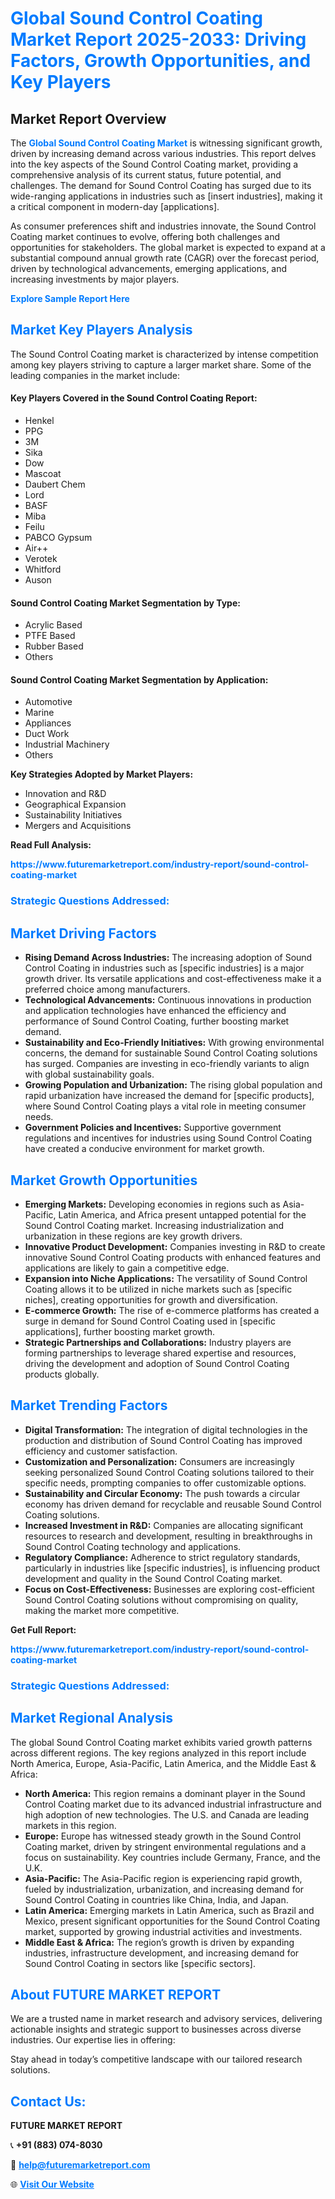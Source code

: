 <h1 style="color: #007BFF;">Global Sound Control Coating Market Report 2025-2033: Driving Factors, Growth Opportunities, and Key Players</h1>

<section id="overview">
<h2>Market Report Overview</h2>
<p>The <a href="https://www.futuremarketreport.com/industry-report/sound-control-coating-market" style="color: #007BFF; text-decoration: none;"><strong>Global Sound Control Coating Market</strong></a> is witnessing significant growth, driven by increasing demand across various industries. This report delves into the key aspects of the Sound Control Coating market, providing a comprehensive analysis of its current status, future potential, and challenges. The demand for Sound Control Coating has surged due to its wide-ranging applications in industries such as [insert industries], making it a critical component in modern-day [applications].</p>
<p>As consumer preferences shift and industries innovate, the Sound Control Coating market continues to evolve, offering both challenges and opportunities for stakeholders. The global market is expected to expand at a substantial compound annual growth rate (CAGR) over the forecast period, driven by technological advancements, emerging applications, and increasing investments by major players.</p>
</section>

<section id="overview">
<p><a href="https://www.futuremarketreport.com/request-sample/reportId=114178" style="color: #007BFF; text-decoration: none;"><strong>Explore Sample Report Here</strong></a></p>
</section>

<section id="key-players">
<h2 style="color: #007BFF;">Market Key Players Analysis</h2>
<p>The Sound Control Coating market is characterized by intense competition among key players striving to capture a larger market share. Some of the leading companies in the market include:</p>
<h4>Key Players Covered in the Sound Control Coating Report:</h4>
<ul><li>Henkel</li><li>PPG</li><li>3M</li><li>Sika</li><li>Dow</li><li>Mascoat</li><li>Daubert Chem</li><li>Lord</li><li>BASF</li><li>Miba</li><li>Feilu</li><li>PABCO Gypsum</li><li>Air++</li><li>Verotek</li><li>Whitford</li><li>Auson</li></ul>
<h4>Sound Control Coating Market Segmentation by Type:</h4>
<ul><li>Acrylic Based</li><li>PTFE Based</li><li>Rubber Based</li><li>Others</li></ul>

<h4>Sound Control Coating Market Segmentation by Application:</h4>
<ul><li>Automotive</li><li>Marine</li><li>Appliances</li><li>Duct Work</li><li>Industrial Machinery</li><li>Others</li></ul>
<p><strong>Key Strategies Adopted by Market Players:</strong></p>
<ul>
<li>Innovation and R&D</li>
<li>Geographical Expansion</li>
<li>Sustainability Initiatives</li>
<li>Mergers and Acquisitions</li>
</ul>
</section>

<section>
<p><strong>Read Full Analysis: </strong></p><a href="https://www.futuremarketreport.com/industry-report/sound-control-coating-market" style="color: #007BFF; text-decoration: none;"><strong>https://www.futuremarketreport.com/industry-report/sound-control-coating-market</strong></a>
<h3 style="color: #007BFF;">Strategic Questions Addressed:</h3>
</section>

<section id="driving-factors">
<h2 style="color: #007BFF;">Market Driving Factors</h2>
<ul>
<li><strong>Rising Demand Across Industries:</strong> The increasing adoption of Sound Control Coating in industries such as [specific industries] is a major growth driver. Its versatile applications and cost-effectiveness make it a preferred choice among manufacturers.</li>
<li><strong>Technological Advancements:</strong> Continuous innovations in production and application technologies have enhanced the efficiency and performance of Sound Control Coating, further boosting market demand.</li>
<li><strong>Sustainability and Eco-Friendly Initiatives:</strong> With growing environmental concerns, the demand for sustainable Sound Control Coating solutions has surged. Companies are investing in eco-friendly variants to align with global sustainability goals.</li>
<li><strong>Growing Population and Urbanization:</strong> The rising global population and rapid urbanization have increased the demand for [specific products], where Sound Control Coating plays a vital role in meeting consumer needs.</li>
<li><strong>Government Policies and Incentives:</strong> Supportive government regulations and incentives for industries using Sound Control Coating have created a conducive environment for market growth.</li>
</ul>
</section>

<section id="growth-opportunities">
<h2 style="color: #007BFF;">Market Growth Opportunities</h2>
<ul>
<li><strong>Emerging Markets:</strong> Developing economies in regions such as Asia-Pacific, Latin America, and Africa present untapped potential for the Sound Control Coating market. Increasing industrialization and urbanization in these regions are key growth drivers.</li>
<li><strong>Innovative Product Development:</strong> Companies investing in R&D to create innovative Sound Control Coating products with enhanced features and applications are likely to gain a competitive edge.</li>
<li><strong>Expansion into Niche Applications:</strong> The versatility of Sound Control Coating allows it to be utilized in niche markets such as [specific niches], creating opportunities for growth and diversification.</li>
<li><strong>E-commerce Growth:</strong> The rise of e-commerce platforms has created a surge in demand for Sound Control Coating used in [specific applications], further boosting market growth.</li>
<li><strong>Strategic Partnerships and Collaborations:</strong> Industry players are forming partnerships to leverage shared expertise and resources, driving the development and adoption of Sound Control Coating products globally.</li>
</ul>
</section>

<section id="trending-factors">
<h2 style="color: #007BFF;">Market Trending Factors</h2>
<ul>
<li><strong>Digital Transformation:</strong> The integration of digital technologies in the production and distribution of Sound Control Coating has improved efficiency and customer satisfaction.</li>
<li><strong>Customization and Personalization:</strong> Consumers are increasingly seeking personalized Sound Control Coating solutions tailored to their specific needs, prompting companies to offer customizable options.</li>
<li><strong>Sustainability and Circular Economy:</strong> The push towards a circular economy has driven demand for recyclable and reusable Sound Control Coating solutions.</li>
<li><strong>Increased Investment in R&D:</strong> Companies are allocating significant resources to research and development, resulting in breakthroughs in Sound Control Coating technology and applications.</li>
<li><strong>Regulatory Compliance:</strong> Adherence to strict regulatory standards, particularly in industries like [specific industries], is influencing product development and quality in the Sound Control Coating market.</li>
<li><strong>Focus on Cost-Effectiveness:</strong> Businesses are exploring cost-efficient Sound Control Coating solutions without compromising on quality, making the market more competitive.</li>
</ul>
</section>

<section>
<p><strong>Get Full Report: </strong></p><a href="https://www.futuremarketreport.com/industry-report/sound-control-coating-market" style="color: #007BFF; text-decoration: none;"><strong>https://www.futuremarketreport.com/industry-report/sound-control-coating-market</strong></a>
<h3 style="color: #007BFF;">Strategic Questions Addressed:</h3>
</section>


<section id="regional-analysis">
<h2 style="color: #007BFF;">Market Regional Analysis</h2>
<p>The global Sound Control Coating market exhibits varied growth patterns across different regions. The key regions analyzed in this report include North America, Europe, Asia-Pacific, Latin America, and the Middle East & Africa:</p>
<ul>
<li><strong>North America:</strong> This region remains a dominant player in the Sound Control Coating market due to its advanced industrial infrastructure and high adoption of new technologies. The U.S. and Canada are leading markets in this region.</li>
<li><strong>Europe:</strong> Europe has witnessed steady growth in the Sound Control Coating market, driven by stringent environmental regulations and a focus on sustainability. Key countries include Germany, France, and the U.K.</li>
<li><strong>Asia-Pacific:</strong> The Asia-Pacific region is experiencing rapid growth, fueled by industrialization, urbanization, and increasing demand for Sound Control Coating in countries like China, India, and Japan.</li>
<li><strong>Latin America:</strong> Emerging markets in Latin America, such as Brazil and Mexico, present significant opportunities for the Sound Control Coating market, supported by growing industrial activities and investments.</li>
<li><strong>Middle East & Africa:</strong> The region’s growth is driven by expanding industries, infrastructure development, and increasing demand for Sound Control Coating in sectors like [specific sectors].</li>
</ul>
</section>

<footer>
<h2 style="color: #007BFF;">About FUTURE MARKET REPORT</h2>
<p>We are a trusted name in market research and advisory services, delivering actionable insights and strategic support to businesses across diverse industries. Our expertise lies in offering:</p>

<p>Stay ahead in today’s competitive landscape with our tailored research solutions.</p>

<h2 style="color: #007BFF;">Contact Us:</h2>
<p><strong>FUTURE MARKET REPORT</strong></p>
<p>📞 <strong>+91 (883) 074-8030</strong></p>
<p>📧 <strong><a href="mailto:help@futuremarketreport.com" style="color: #007BFF;">help@futuremarketreport.com</a></strong></p>
<p>🌐 <strong><a href="https://www.futuremarketreport.com/" style="color: #007BFF;">Visit Our Website</a></strong></p>
</footer>